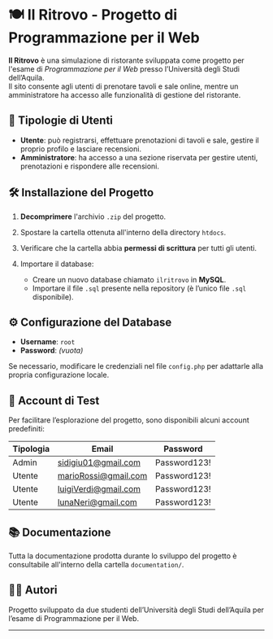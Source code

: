 # 🍽️ Il Ritrovo - Progetto di Programmazione per il Web

**Il Ritrovo** è una simulazione di ristorante sviluppata come progetto per l'esame di *Programmazione per il Web* presso l’Università degli Studi dell’Aquila.  
Il sito consente agli utenti di prenotare tavoli e sale online, mentre un amministratore ha accesso alle funzionalità di gestione del ristorante.

## 👥 Tipologie di Utenti

- **Utente**: può registrarsi, effettuare prenotazioni di tavoli e sale, gestire il proprio profilo e lasciare recensioni.
- **Amministratore**: ha accesso a una sezione riservata per gestire utenti, prenotazioni e rispondere alle recensioni.

## 🛠️ Installazione del Progetto

1. **Decomprimere** l'archivio `.zip` del progetto.
2. Spostare la cartella ottenuta all'interno della directory `htdocs`.
3. Verificare che la cartella abbia **permessi di scrittura** per tutti gli utenti.
4. Importare il database:

   - Creare un nuovo database chiamato `ilritrovo` in **MySQL**.
   - Importare il file `.sql` presente nella repository (è l’unico file `.sql` disponibile).

## ⚙️ Configurazione del Database

- **Username**: `root`  
- **Password**: *(vuota)*

Se necessario, modificare le credenziali nel file `config.php` per adattarle alla propria configurazione locale.

## 🧪 Account di Test

Per facilitare l’esplorazione del progetto, sono disponibili alcuni account predefiniti:

| Tipologia | Email                    | Password      |
|-----------|--------------------------|---------------|
| Admin     | sidigiu01@gmail.com      | Password123!  |
| Utente    | marioRossi@gmail.com     | Password123!  |
| Utente    | luigiVerdi@gmail.com     | Password123!  |
| Utente    | lunaNeri@gmail.com       | Password123!  |

## 📚 Documentazione

Tutta la documentazione prodotta durante lo sviluppo del progetto è consultabile all'interno della cartella `documentation/`.

## 🧑‍💻 Autori

Progetto sviluppato da due studenti dell’Università degli Studi dell’Aquila per l’esame di Programmazione per il Web.

---

